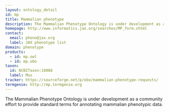 ```yaml
---
layout: ontology_detail
id: mp
title: Mammalian phenotype
description: The Mammalian Phenotype Ontology is under development as a community effort to provide standard terms for annotating mammalian phenotypic data.
homepage: http://www.informatics.jax.org/searches/MP_form.shtml
contact: 
  email: pheno@jax.org
  label: JAX phenotype list
domain: phenotype
products: 
  - id: mp.owl
  - id: mp.obo
taxon: 
  id: NCBITaxon:10088
  label: Mus
tracker: https://sourceforge.net/p/obo/mammalian-phenotype-requests/
termgenie: http://mp.termgenie.org
---
```


The Mammalian Phenotype Ontology is under development as a community effort to provide standard terms for annotating mammalian phenotypic data.
